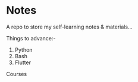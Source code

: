 # Notes
A repo to store my self-learning notes & materials...


Things to advance:-
1. Python
2. Bash
3. Flutter

Courses
